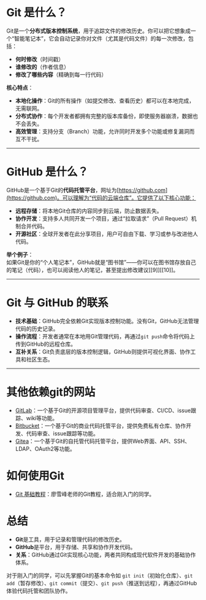 
# **Git 是什么？**
Git是一个**分布式版本控制系统**，用于追踪文件的修改历史。你可以把它想象成一个“智能笔记本”，它会自动记录你对文件（尤其是代码文件）的每一次修改，包括：
- **何时修改**（时间戳）
- **谁修改的**（作者信息）
- **修改了哪些内容**（精确到每一行代码）

**核心特点**：
- **本地化操作**：Git的所有操作（如提交修改、查看历史）都可以在本地完成，无需联网。
- **分布式协作**：每个开发者都拥有完整的版本库备份，即使服务器崩溃，数据也不会丢失。
- **高效管理**：支持分支（Branch）功能，允许同时开发多个功能或修复漏洞而互不干扰。

---

# **GitHub 是什么？**
GitHub是一个基于Git的**代码托管平台**，网址为[https://github.com](https://github.com)。可以理解为“代码的云端仓库”。它提供了以下核心功能：
- **远程存储**：将本地Git仓库的内容同步到云端，防止数据丢失。
- **协作开发**：支持多人共同开发一个项目，通过“拉取请求”（Pull Request）机制合并代码。
- **开源社区**：全球开发者在此分享项目，用户可自由下载、学习或参与改进他人代码。

**举个例子**：  
如果Git是你的“个人笔记本”，GitHub就是“图书馆”——你可以在图书馆存放自己的笔记（代码），也可以阅读他人的笔记，甚至提出修改建议[[9]][[10]]。

---

# **Git 与 GitHub 的联系**
- **技术基础**：GitHub完全依赖Git实现版本控制功能。没有Git，GitHub无法管理代码的历史记录。
- **操作流程**：开发者通常在本地用Git管理代码，再通过`git push`命令将代码上传到GitHub的远程仓库。
- **互补关系**：Git负责底层的版本控制逻辑，GitHub则提供可视化界面、协作工具和社区生态。

---
# 其他依赖git的网站
- [GitLab](https://about.gitlab.com/)：一个基于Git的开源项目管理平台，提供代码审查、CI/CD、issue跟踪、wiki等功能。
- [Bitbucket](https://bitbucket.org/)：一个基于Git的商业代码托管平台，提供免费私有仓库、协作开发、代码审查、issue跟踪等功能。
- [Gitea](https://gitea.io/)：一个基于Git的自托管代码托管平台，提供Web界面、API、SSH、LDAP、OAuth2等功能。

# 如何使用Git
- [Git 基础教程](https://www.liaoxuefeng.com/wiki/896043488029600)：廖雪峰老师的Git教程，适合刚入门的同学。
# **总结**
- **Git**是工具，用于记录和管理代码的修改历史。  
- **GitHub**是平台，用于存储、共享和协作开发代码。  
- **关系**：GitHub通过Git实现核心功能，两者共同构成现代软件开发的基础协作体系。

对于刚入门的同学，可以先掌握Git的基本命令如 `git init`（初始化仓库）、`git add`（暂存修改）、`git commit`（提交）、`git push`（推送到远程），再通过GitHub体验代码托管和团队协作。